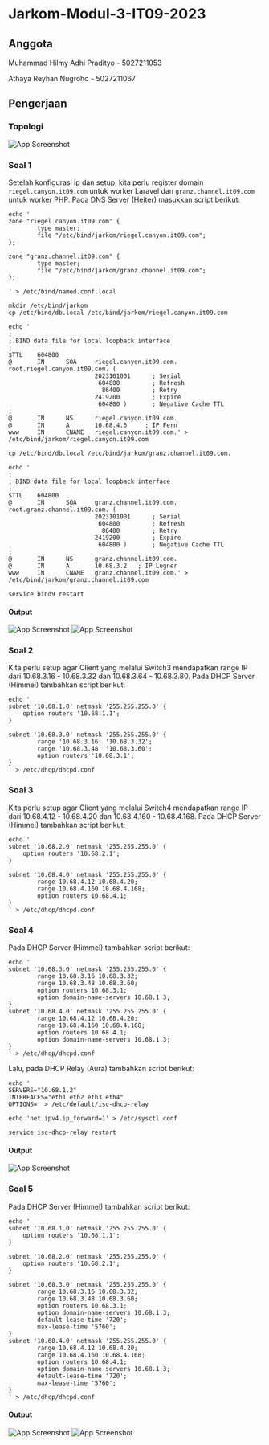 # Jarkom-Modul-3-IT09-2023

## Anggota
Muhammad Hilmy Adhi Pradityo - 5027211053

Athaya Reyhan Nugroho - 5027211067

## Pengerjaan

### Topologi
![App Screenshot](https://i.ibb.co/kKS9HxR/Whats-App-Image-2023-11-16-at-20-43-46.jpg)

### Soal 1
Setelah konfigurasi ip dan setup, kita perlu register domain `riegel.canyon.it09.com` untuk worker Laravel dan `granz.channel.it09.com` untuk worker PHP. Pada DNS Server (Heiter) masukkan script berikut:
```
echo '
zone "riegel.canyon.it09.com" {
        type master;
        file "/etc/bind/jarkom/riegel.canyon.it09.com";
};

zone "granz.channel.it09.com" {
        type master;
        file "/etc/bind/jarkom/granz.channel.it09.com";
};

' > /etc/bind/named.conf.local

mkdir /etc/bind/jarkom
cp /etc/bind/db.local /etc/bind/jarkom/riegel.canyon.it09.com

echo '
;
; BIND data file for local loopback interface
;
$TTL    604800
@       IN      SOA     riegel.canyon.it09.com. root.riegel.canyon.it09.com. (
                        2023101001      ; Serial
                         604800         ; Refresh
                          86400         ; Retry
                        2419200         ; Expire
                         604800 )       ; Negative Cache TTL
;
@       IN      NS      riegel.canyon.it09.com.
@       IN      A       10.68.4.6     ; IP Fern
www     IN      CNAME   riegel.canyon.it09.com.' > /etc/bind/jarkom/riegel.canyon.it09.com

cp /etc/bind/db.local /etc/bind/jarkom/granz.channel.it09.com.

echo '
;
; BIND data file for local loopback interface
;
$TTL    604800
@       IN      SOA     granz.channel.it09.com. root.granz.channel.it09.com. (
                        2023101001      ; Serial
                         604800         ; Refresh
                          86400         ; Retry
                        2419200         ; Expire
                         604800 )       ; Negative Cache TTL
;
@       IN      NS      granz.channel.it09.com.
@       IN      A       10.68.3.2   ; IP Lugner
www     IN      CNAME   granz.channel.it09.com.' > /etc/bind/jarkom/granz.channel.it09.com

service bind9 restart
```
#### Output
![App Screenshot](https://i.ibb.co/0JX2dZ7/no-1.jpg)
![App Screenshot](https://i.ibb.co/9trj9Bc/no-1-sisan.jpg)

### Soal 2
Kita perlu setup agar Client yang melalui Switch3 mendapatkan range IP dari 10.68.3.16 - 10.68.3.32 dan 10.68.3.64 - 10.68.3.80. Pada DHCP Server (Himmel) tambahkan script berikut:
```
echo '
subnet '10.68.1.0' netmask '255.255.255.0' {
    option routers '10.68.1.1';
}

subnet '10.68.3.0' netmask '255.255.255.0' {
        range '10.68.3.16' '10.68.3.32';
        range '10.68.3.48' '10.68.3.60';
        option routers '10.68.3.1';
}
' > /etc/dhcp/dhcpd.conf
```

### Soal 3
Kita perlu setup agar Client yang melalui Switch4 mendapatkan range IP dari 10.68.4.12 - 10.68.4.20 dan 10.68.4.160 - 10.68.4.168. Pada DHCP Server (Himmel) tambahkan script berikut:
```
echo '
subnet '10.68.2.0' netmask '255.255.255.0' {
    option routers '10.68.2.1';
}

subnet '10.68.4.0' netmask '255.255.255.0' {
        range 10.68.4.12 10.68.4.20;
        range 10.68.4.160 10.68.4.168;
        option routers 10.68.4.1;
}
' > /etc/dhcp/dhcpd.conf
```

### Soal 4
Pada DHCP Server (Himmel) tambahkan script berikut:
```
echo '
subnet '10.68.3.0' netmask '255.255.255.0' {
        range 10.68.3.16 10.68.3.32;
        range 10.68.3.48 10.68.3.60;
        option routers 10.68.3.1;
        option domain-name-servers 10.68.1.3;
}
subnet '10.68.4.0' netmask '255.255.255.0' {
        range 10.68.4.12 10.68.4.20;
        range 10.68.4.160 10.68.4.168;
        option routers 10.68.4.1;
        option domain-name-servers 10.68.1.3;
}
' > /etc/dhcp/dhcpd.conf
```
Lalu, pada DHCP Relay (Aura) tambahkan script berikut:
```
echo '
SERVERS="10.68.1.2"
INTERFACES="eth1 eth2 eth3 eth4"
OPTIONS=' > /etc/default/isc-dhcp-relay

echo 'net.ipv4.ip_forward=1' > /etc/sysctl.conf

service isc-dhcp-relay restart
```
#### Output
![App Screenshot](https://i.ibb.co/g9krtNQ/no-4.jpg)

### Soal 5
Pada DHCP Server (Himmel) tambahkan script berikut:
```
echo '
subnet '10.68.1.0' netmask '255.255.255.0' {
    option routers '10.68.1.1';
}

subnet '10.68.2.0' netmask '255.255.255.0' {
    option routers '10.68.2.1';
}

subnet '10.68.3.0' netmask '255.255.255.0' {
        range 10.68.3.16 10.68.3.32;
        range 10.68.3.48 10.68.3.60;
        option routers 10.68.3.1;
        option domain-name-servers 10.68.1.3;
        default-lease-time '720';
        max-lease-time '5760';
}
subnet '10.68.4.0' netmask '255.255.255.0' {
        range 10.68.4.12 10.68.4.20;
        range 10.68.4.160 10.68.4.168;
        option routers 10.68.4.1;
        option domain-name-servers 10.68.1.3;
        default-lease-time '720';
        max-lease-time '5760';
}
' > /etc/dhcp/dhcpd.conf
```
#### Output
![App Screenshot](https://i.ibb.co/BZqqNWb/no-5.jpg)
![App Screenshot](https://i.ibb.co/jw4KdPn/no-5-sisan.jpg)
